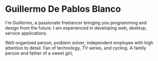 # Guillermo De Pablos Blanco

I'm Guillermo, a passionate freelancer bringing you programming and design from the future. I am experienced in developing web, desktop, service applications.

Well-organised person, problem solver, independent employee with high attention to detail. Fan of technology, TV series, and cycling. A family person and father of a sweet girl,

